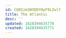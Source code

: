 ```yaml
---
id: CQ0Izm3WVDDY0pF9LZwlY
title: The Atlantic
desc: ''
updated: 1628394635770
created: 1628394635771
---
```


